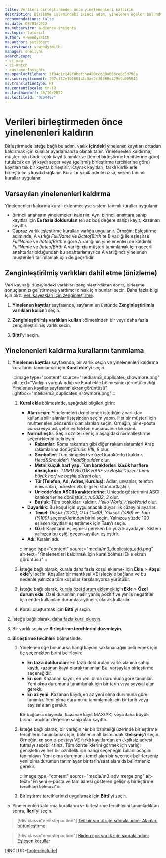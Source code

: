 ```yaml
---
title: Verileri birleştirmeden önce yinelenenleri kaldırın
description: Birleşme işlemindeki ikinci adım, yinelenen öğeler bulunduğunda hangi kaydın saklanacağını seçmeyi tercih etmedir.
recommendations: false
ms.date: 08/01/2022
ms.subservice: audience-insights
ms.topic: tutorial
author: v-wendysmith
ms.author: sstabbert
ms.reviewer: v-wendysmith
manager: shellyha
searchScope:
- ci-map
- ci-match
- customerInsights
ms.openlocfilehash: 3f84c1c149f0befcbe489ccdd8a666ce6d5d798a
ms.sourcegitcommit: 267c317e10166146c9ac2c30560c479c9a005845
ms.translationtype: HT
ms.contentlocale: tr-TR
ms.lasthandoff: 08/16/2022
ms.locfileid: "9304497"
---
```

# <a name="remove-duplicates-before-unifying-data"></a>Verileri birleştirmeden önce yinelenenleri kaldırın

Birleştirmede isteğe bağlı bu adım, varlık **içindeki** yinelenen kayıtları ortadan kaldırmak için kurallar ayarlamanıza olanak tanır. Yinelenenleri kaldırma, müşteri için birden çok kayıt tanımlar ve (temel birleştirme tercihlerine göre) tutulacak en iyi kaydı seçer veya (gelişmiş birleştirme tercihlerine göre) kayıtları tek bir kayıtta birleştirir. Kaynak kayıtları, farklı kimliklerle birleştirilmiş kayda bağlanır. Kurallar yapılandırılmazsa, sistem tanımlı kurallar uygulanır.

## <a name="default-deduplication"></a>Varsayılan yinelenenleri kaldırma

Yinelenenleri kaldırma kuralı eklenmediyse sistem tanımlı kurallar uygulanır.

- Birincil anahtarın yinelemeleri kaldırılır.
  Aynı birincil anahtara sahip kayıtlar için **En fazla doldurulan** (en az boş değere sahip) kayıt, kazanan kayıttır.
- Çapraz varlık eşleştirme kuralları varlığa uygulanır.
  Örneğin: Eşleştirme adımında, A varlığı *FullName* ve *DateofBirth*'te B varlığı ile eşleşirse *FullName* ve *DateofBirth*'e göre A varlığının yinelenenleri de kaldırılır. *FullName* ve *DateofBirth* A varlığında müşteri tanımlamak için geçerli anahtarlar olduğundan bu anahtarlar ayrıca A varlığında yinelenen müşterileri tanımlamak için de geçerlidir.

## <a name="include-enriched-entities-preview"></a>Zenginleştirilmiş varlıkları dahil etme (önizleme)

Veri kaynağı düzeyindeki varlıkları zenginleştirdikten sonra, birleşme sonuçlarınızı geliştirmeye yardımcı olmak için bunları seçin. Daha fazla bilgi için bkz. [Veri kaynakları için zenginleştirme](data-sources-enrichment.md).

1. **Yinelenen kayıtlar** sayfasında, sayfanın en üstünde **Zenginleştirilmiş varlıkları kullan**'ı seçin.

1. **Zenginleştirilmiş varlıkları kullan** bölmesinden bir veya daha fazla zenginleştirilmiş varlık seçin.

1. **Bitti**'yi seçin.

## <a name="define-deduplication-rules"></a>Yinelenenleri kaldırma kurallarını tanımlama

1. **Yinelenen kayıtlar** sayfasında, bir varlık seçin ve yinelenenleri kaldırma kurallarını tanımlamak için **Kural ekle**'yi seçin.

   :::image type="content" source="media/m3_duplicates_showmore.png" alt-text="Varlığın vurgulandığı ve Kural ekle bölmesinin görüntülendiği Yinelenen kayıtlar sayfasının ekran görüntüsü"  lightbox="media/m3_duplicates_showmore.png":::

   1. **Kural ekle** bölmesinde, aşağıdaki bilgileri girin:
      - **Alan seçin**: Yinelemeleri denetlemek istediğiniz varlıktan kullanılabilir alanlar listesinden seçim yapın. Her bir müşteri için muhtemelen benzersiz olan alanları seçin. Örneğin, bir e-posta adresi veya ad, şehir ve telefon numarasının birleşimi.
      - **Normalleştir**: Seçili öznitelikler için aşağıdaki normalleştirme seçeneklerini belirleyin.
        - **Rakamlar**: Roma rakamları gibi diğer rakam sistemleri Arap rakamlarına dönüştürülür. *VIII*, *8* olur.
        - **Semboller**: Tüm simgeleri ve özel karakterleri kaldırır. *Head&Shoulder*'i *HeadShoulder* olur.
        - **Metni küçük harf yap: Tüm karakterleri küçük harflere dönüştürür**. *TÜMÜ BÜYÜK HARF ve Başlık Düzeni* *tümü büyük harf ve başlık düzeni* olur.
        - **Tür (Telefon, Ad, Adres, Kuruluş)**: Adlar, unvanlar, telefon numaraları, adresler vb. bilgileri standartlaştırır.
        - **Unicode'dan ASCII karakterlerine**: Unicode gösterimini ASCII karakterlerine dönüştürür. */u00B2*, *2* olur.
        - **Boşluk**: Tüm boşlukları kaldırır. *Hello   World*, *HelloWorld* olur.
      - **Duyarlılık**: Bu koşul için uygulanacak duyarlılık düzeyini ayarlar.
        - **Temel**: *Düşük (%30)*, *Orta (%60)*, *Yüksek (%80)* ve *Tam (%100)* seçeneklerinden birini seçin. Yalnızca yüzde 100 eşleşen kayıtları eşleştirmek için **Tam**'ı seçin.
        - **Özel**: Kayıtların eşleşmesi gereken bir yüzde ayarlayın. Sistem yalnızca bu eşiği geçen kayıtları eşleştirir.
      - **Adı**: Kuralın adı.

      :::image type="content" source="media/m3_duplicates_add.png" alt-text="Yinelenenleri kaldırmak için kural bölmesi Ekle ekran görüntüsü.":::

   1. İsteğe bağlı olarak, kurala daha fazla koşul eklemek için **Ekle** > **Koşul ekle**'yi seçin. Koşullar bir mantıksal VE işleciyle bağlanır ve bu nedenle yalnızca tüm koşullar karşılanıyorsa yürütülür.

   1. İsteğe bağlı olarak, [kurala özel durum eklemek](match-entities.md#add-exceptions-to-a-rule) için **Ekle** > **Özel durum ekle**. Özel durumlar, nadir yanlış pozitif ve yanlış negatifler için ender kullanılan durumlara yönelik olarak kullanılır.

   1. Kuralı oluşturmak için **Bitti**'yi seçin.

1. İsteğe bağlı olarak, [daha fazla kural ekleyin](#define-deduplication-rules).

1. Bir varlık seçin ve **Birleştirme tercihlerini düzenleyin**.

1. **Birleştirme tercihleri** bölmesinde:
   1. Yinelenen öğe bulunursa hangi kaydın saklanacağını belirlemek için üç seçenekten birini belirleyin:
      - **En fazla doldurulan**: En fazla doldurulan varlık alanına sahip kaydı, kazanan kayıt olarak tanımlar. Bu, varsayılan birleştirme seçeneğidir.
      - **En son**: Kazanan kaydı, en yeni olma durumuna göre tanımlar. Yeni olma durumunu tanımlamak için bir tarih veya sayısal alan gerekir.
      - **En az yeni**: Kazanan kaydı, en az yeni olma durumuna göre tanımlar. Yeni olma durumunu tanımlamak için bir tarih veya sayısal alan gerekir.

      Bir bağlama olayında, kazanan kayıt MAX(PK) veya daha büyük birincil anahtar değerine sahip olan kayıttır.

   1. İsteğe bağlı olarak, bir varlığın her bir özniteliği üzerinde birleştirme tercihlerini tanımlamak için, bölmenin alt kısmındaki **Gelişmiş**'i seçin. Örneğin, en son e-postayı VE farklı kayıtlardan en eksiksiz adresi tutmayı seçebilirsiniz. Tüm özniteliklerini görmek için varlığı genişletin ve her bir öznitelik için hangi seçeneğin kullanılacağını tanımlayın. Yeni olma durumunu temel alan bir seçenek belirlerseniz yeni olma durumun tanımlayan bir tarih/saat alanı da belirtmeniz gerekir.

      :::image type="content" source="media/m3_adv_merge.png" alt-text="En yeni e-posta ve tam adresi gösteren gelişmiş birleştirme tercihleri bölmesi":::

   1. Birleştirme tercihlerinizi uygulamak için **Bitti**'yi seçin.

1. Yinelenenleri kaldırma kurallarını ve birleştirme tercihlerini tanımladıktan sonra, **İleri**'yi seçin.
  
> [!div class="nextstepaction"]
> [Tek bir varlık için sonraki adım: Alanları bütünleştirme](merge-entities.md)

> [!div class="nextstepaction"]
> [Birden çok varlık için sonraki adım: Eşleşen koşullar](match-entities.md)

[!INCLUDE[footer-include](includes/footer-banner.md)]
